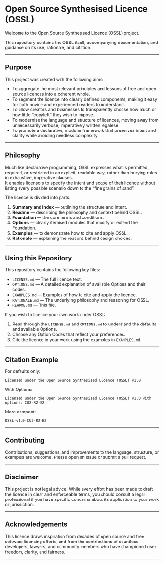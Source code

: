# Open Source Synthesised Licence (OSSL)

Welcome to the Open Source Synthesised Licence (OSSL) project.

This repository contains the OSSL itself, accompanying documentation, and guidance on its use, rationale, and citation.

---

## Purpose

This project was created with the following aims:

- To aggregate the most relevant principles and lessons of free and open source licences into a coherent whole.
- To segment the licence into clearly defined components, making it easy for both novice and experienced readers to understand.
- To allow creators and businesses to transparently choose how much or how little “copyleft” they wish to impose.
- To modernise the language and structure of licences, moving away from unnecessarily verbose, imperatively written legalese.
- To promote a declarative, modular framework that preserves intent and clarity while avoiding needless complexity.

---

## Philosophy

Much like declarative programming, OSSL expresses what is permitted, required, or restricted in an explicit, readable way, rather than burying rules in exhaustive, imperative clauses.  
It enables licensors to specify the intent and scope of their licence without listing every possible scenario down to the “fine grains of sand”.

The licence is divided into parts:

1. **Summary and Index** — outlining the structure and intent.
2. **Readme** — describing the philosophy and context behind OSSL.
3. **Foundation** — the core terms and conditions.
4. **Options** — clearly itemised modules that modify or extend the Foundation.
5. **Examples** — to demonstrate how to cite and apply OSSL.
6. **Rationale** — explaining the reasons behind design choices.

---

## Using this Repository

This repository contains the following key files:

- `LICENSE.md` — The full licence text.
- `OPTIONS.md` — A detailed explanation of available Options and their codes.
- `EXAMPLES.md` — Examples of how to cite and apply the licence.
- `RATIONALE.md` — The underlying philosophy and reasoning for OSSL.
- `README.md` — This file.

If you wish to licence your own work under OSSL:

1. Read through the `LICENSE.md` and `OPTIONS.md` to understand the defaults and available Options.
2. Choose any Option Codes that reflect your preferences.
3. Cite the licence in your work using the examples in `EXAMPLES.md`.

---

## Citation Example

For defaults only:
```
Licensed under the Open Source Synthesised Licence (OSSL) v1.0
```
With Options:
```
Licensed under the Open Source Synthesised Licence (OSSL) v1.0 with options: CU2-R2-E2
```

More compact:
```
OSSL-v1.0-CU2-R2-E2
```

---

## Contributing

Contributions, suggestions, and improvements to the language, structure, or examples are welcome. Please open an issue or submit a pull request.

---

## Disclaimer

This project is not legal advice. While every effort has been made to draft the licence in clear and enforceable terms, you should consult a legal professional if you have specific concerns about its application to your work or jurisdiction.

---

## Acknowledgements

This licence draws inspiration from decades of open source and free software licensing efforts, and from the contributions of countless developers, lawyers, and community members who have championed user freedom, clarity, and fairness.

---

